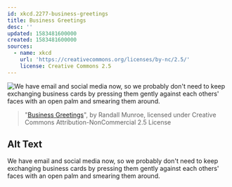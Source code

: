 ```yaml
---
id: xkcd.2277-business-greetings
title: Business Greetings
desc: ''
updated: 1583481600000
created: 1583481600000
sources:
  - name: xkcd
    url: 'https://creativecommons.org/licenses/by-nc/2.5/'
    license: Creative Commons 2.5
---
```

![We have email and social media now, so we probably don't need to keep exchanging business cards by pressing them gently against each others' faces with an open palm and smearing them around.](https://imgs.xkcd.com/comics/business_greetings.png)
> "[Business Greetings](https://xkcd.com/2277/)", by Randall Munroe, licensed under Creative Commons Attribution-NonCommercial 2.5 License

## Alt Text
We have email and social media now, so we probably don't need to keep exchanging business cards by pressing them gently against each others' faces with an open palm and smearing them around.
